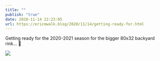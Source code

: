 ```yaml
---
title: ""
publish: "true"
date: 2020-11-14 22:23:05
url: https://ericmwalk.blog/2020/11/14/getting-ready-for.html
---
```


Getting ready for the 2020-2021 season for the bigger 80x32 backyard rink... 🏒

![](https://ericmwalk.blog/uploads/2020/3221efe60c.jpg)